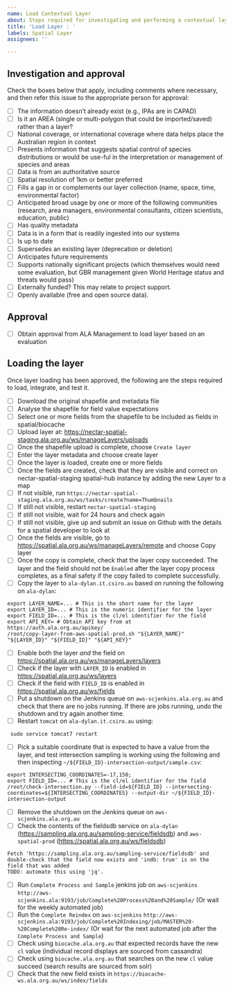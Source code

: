 ```yaml
---
name: Load Contextual Layer
about: Steps required for investigating and performing a contextual layer load
title: 'Load Layer : '
labels: Spatial Layer
assignees: ''

---
```


## Investigation and approval

Check the boxes below that apply, including comments where necessary, and then refer this issue to the appropriate person for approval:

- [ ] The information doesn’t already exist (e.g., IPAs are in CAPAD)
- [ ] Is it an AREA (single or multi-polygon that could be imported/saved) rather than a layer?
- [ ] National coverage, or international coverage where data helps place the Australian region in context
- [ ] Presents information that suggests spatial control of species distributions or would be use-ful in the interpretation or management of species and areas
- [ ] Data is from an authoritative source
- [ ] Spatial resolution of 1km or better preferred
- [ ] Fills a gap in or complements our layer collection (name, space, time, environmental factor)
- [ ] Anticipated broad usage by one or more of the following communities (research, area managers, environmental consultants, citizen scientists, education, public)
- [ ] Has quality metadata
- [ ] Data is in a form that is readily ingested into our systems
- [ ] Is up to date
- [ ] Supersedes an existing layer (deprecation or deletion)
- [ ] Anticipates future requirements
- [ ] Supports nationally significant projects (which themselves would need some evaluation, but GBR management given World Heritage status and threats would pass)
- [ ] Externally funded? This may relate to project support.
- [ ] Openly available (free and open source data).

## Approval

- [ ] Obtain approval from ALA Management to load layer based on an evaluation

## Loading the layer

Once layer loading has been approved, the following are the steps required to load, integrate, and test it.

- [ ] Download the original shapefile and metadata file
- [ ] Analyse the shapefile for field value expectations
- [ ] Select one or more fields from the shapefile to be included as fields in spatial/biocache
- [ ] Upload layer at: https://nectar-spatial-staging.ala.org.au/ws/manageLayers/uploads
- [ ] Once the shapefile upload is complete, choose `Create layer`
- [ ] Enter the layer metadata and choose create layer
- [ ] Once the layer is loaded, create one or more fields
- [ ] Once the fields are created, check that they are visible and correct on nectar-spatial-staging spatial-hub instance by adding the new Layer to a map
- [ ] If not visible, run `https://nectar-spatial-staging.ala.org.au/ws/tasks/create?name=Thumbnails`
- [ ] If still not visible, restart `nectar-spatial-staging`
- [ ] If still not visible, wait for 24 hours and check again
- [ ] If still not visible, give up and submit an issue on Github with the details for a spatial developer to look at
- [ ] Once the fields are visible, go to https://spatial.ala.org.au/ws/manageLayers/remote and choose Copy layer
- [ ] Once the copy is complete, check that the layer copy succeeded. The layer and the field should not be `Enabled` after the layer copy process completes, as a final safety if the copy failed to complete successfully.
- [ ] Copy the layer to `ala-dylan.it.csiro.au` based on running the following on `ala-dylan`:
```
export LAYER_NAME=... # This is the short name for the layer
export LAYER_ID=... # This is the numeric identifier for the layer
export FIELD_ID=... # This is the cl/el identifier for the field
export API_KEY= # Obtain API key from at https://auth.ala.org.au/apikey/
/root/copy-layer-from-aws-spatial-prod.sh "${LAYER_NAME}" "${LAYER_ID}" "${FIELD_ID}" "${API_KEY}"
```
- [ ] Enable both the layer *and* the field on https://spatial.ala.org.au/ws/manageLayers/layers
- [ ] Check if the layer with `LAYER_ID` is enabled in https://spatial.ala.org.au/ws/layers
- [ ] Check if the field with `FIELD_ID` is enabled in https://spatial.ala.org.au/ws/fields
- [ ] Put a shutdown on the Jenkins queue on `aws-scjenkins.ala.org.au` and check that there are no jobs running. If there are jobs running, undo the shutdown and try again another time.
- [ ] Restart `tomcat` on `ala-dylan.it.csiro.au` using:
```
 sudo service tomcat7 restart
```
- [ ] Pick a suitable coordinate that is expected to have a value from the layer, and test intersection sampling is working using the following and then inspecting `~/${FIELD_ID}-intersection-output/sample.csv`:
```
export INTERSECTING_COORDINATES=-17,150;
export FIELD_ID=... # This is the cl/el identifier for the field
/root/check-intersection.py --field-id=${FIELD_ID} --intersecting-coordinates=${INTERSECTING_COORDINATES} --output-dir ~/${FIELD_ID}-intersection-output
```
- [ ] Remove the shutdown on the Jenkins queue on `aws-scjenkins.ala.org.au`
- [ ] Check the contents of the fieldsdb service on `ala-dylan` (https://sampling.ala.org.au/sampling-service/fieldsdb) and `aws-spatial-prod` (https://spatial.ala.org.au/ws/fieldsdb)
```
Fetch 'https://sampling.ala.org.au/sampling-service/fieldsdb' and double-check that the field now exists and 'indb: true' is on the field that was added
TODO: automate this using 'jq'.
```
- [ ] Run `Complete Process and Sample` jenkins job on `aws-scjenkins` `http://aws-scjenkins.ala:9193/job/Complete%20Process%20and%20Sample/` (Or wait for the weekly automated job)
- [ ] Run the `Complete Reindex` on `aws-scjenkins` `http://aws-scjenkins.ala:9193/job/Complete%20Indexing/job/MASTER%20-%20Complete%20Re-index/` (Or wait for the next automated job after the `Complete Process and Sample`)
- [ ] Check using `biocache.ala.org.au` that expected records have the new `cl` value (individual record displays are sourced from cassandra)
- [ ] Check using `biocache.ala.org.au` that searches on the new `cl` value succeed (search results are sourced from solr)
- [ ] Check that the new field exists in `https://biocache-ws.ala.org.au/ws/index/fields`
